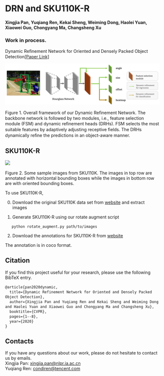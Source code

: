 
# DRN and SKU110K-R
#### Xingjia Pan, Yuqiang Ren, Kekai Sheng, Weiming Dong, Haolei Yuan, Xiaowei Guo, Chongyang Ma, Changsheng Xu

### Work in process.

 Dynamic Reﬁnement Network for Oriented and Densely Packed Object Detection[[Paper Link]](https://arxiv.org/abs/2005.09973)

<img src="images/drn.png" width="1000">

Figure 1. Overall framework of our Dynamic Reﬁnement Network. The backbone network is followed by two modules, i.e., feature selection module (FSM) and dynamic reﬁnement heads (DRHs). FSM selects the most suitable features by adaptively adjusting receptive ﬁelds. The DRHs dynamically reﬁne the predictions in an object-aware manner.

## SKU110K-R
<img src="images/sku110k_r.png" width="1000">

Figure 2. Some sample images from SKU110K. The images in top row are annotated with horizontal bounding boxes while the images in bottom row are with oriented bounding boxes.

To use SKU110K-R,

0. Download the original SKU110K data set from [website](https://github.com/eg4000/SKU110K_CVPR19) and extract images

1. Generate SKU110K-R using our rotate augment script

```
   python rotate_augment.py path/to/images
```

2. Download the annotations for SKU110K-R from [website](https://drive.google.com/file/d/1_5JsVc_A5vWm-d-JXMJdX0Lx5FIlgAXJ/view?usp=sharing)

The annotation is in coco format.

## Citation

If you find this project useful for your research, please use the following BibTeX entry.
```
@article{pan2020dynamic,
  title={Dynamic Refinement Network for Oriented and Densely Packed Object Detection},
  author={Xingjia Pan and Yuqiang Ren and Kekai Sheng and Weiming Dong and Haolei Yuan and Xiaowei Guo and Chongyang Ma and Changsheng Xu},
  booktitle={CVPR},
  pages={1--8},
  year={2020}
}
```
## Contacts
If you have any questions about our work, please do not hesitate to contact us by emails.  
Xingjia Pan: xingjia.pan@nlpr.ia.ac.cn  
Yuqiang Ren: condiren@tencent.com
